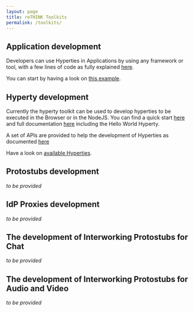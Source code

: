 ```yaml
---
layout: page
title: reTHINK Toolkits
permalink: /toolkits/
---
```


## Application development

Developers can use Hyperties in Applications by using any framework or tool, with a few lines of code as fully explained [here](specs/tutorials/development-of-apps.html).

You can start by having a look on [this example](https://github.com/reTHINK-project/dev-app).

## Hyperty development

Currently the hyperty toolkit can be used to develop hyperties to be executed in the Browser or in the NodeJS.
You can find a quick start [here](https://github.com/reTHINK-project/dev-hyperty-toolkit#quick-start) and full documentation [here](https://github.com/reTHINK-project/dev-hyperty-toolkit/wiki) including the Hello World Hyperty.

A set of APIs are provided to help the development of Hyperties as documented [here](specs/service-framework)

Have a look on [available Hyperties](https://github.com/reTHINK-project/dev-hyperty).

## Protostubs development

*to be provided*

## IdP Proxies development

*to be provided*

## The development of Interworking Protostubs for Chat

*to be provided*

## The development of Interworking Protostubs for Audio and Video

*to be provided*
